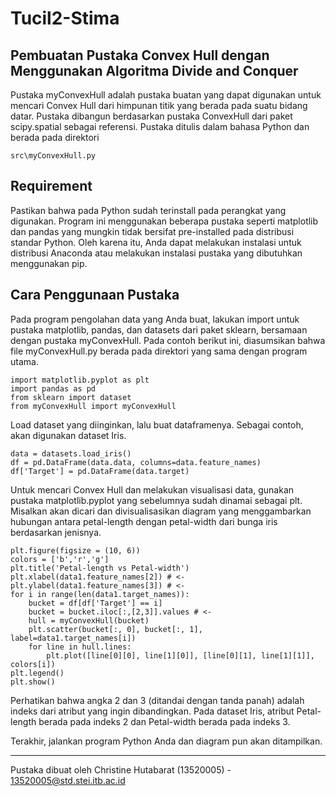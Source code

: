 # Tucil2-Stima

## Pembuatan Pustaka Convex Hull dengan Menggunakan Algoritma Divide and Conquer
Pustaka myConvexHull adalah pustaka buatan yang dapat digunakan untuk mencari Convex Hull dari himpunan titik yang berada pada suatu bidang datar. Pustaka dibangun berdasarkan pustaka ConvexHull dari paket scipy.spatial sebagai referensi. Pustaka ditulis dalam bahasa Python dan berada pada direktori 
```
src\myConvexHull.py
```

## Requirement
Pastikan bahwa pada Python sudah terinstall pada perangkat yang digunakan. Program ini menggunakan beberapa pustaka seperti matplotlib dan pandas yang mungkin tidak bersifat pre-installed pada distribusi standar Python. Oleh karena itu, Anda dapat melakukan instalasi untuk distribusi Anaconda atau melakukan instalasi pustaka yang dibutuhkan menggunakan pip.

## Cara Penggunaan Pustaka
Pada program pengolahan data yang Anda buat, lakukan import untuk pustaka matplotlib, pandas, dan datasets dari paket sklearn, bersamaan dengan pustaka myConvexHull. Pada contoh berikut ini, diasumsikan bahwa file myConvexHull.py berada pada direktori yang sama dengan program utama.
```
import matplotlib.pyplot as plt
import pandas as pd
from sklearn import dataset
from myConvexHull import myConvexHull
```

Load dataset yang diinginkan, lalu buat dataframenya. Sebagai contoh, akan digunakan dataset Iris.
```
data = datasets.load_iris()
df = pd.DataFrame(data.data, columns=data.feature_names) 
df['Target'] = pd.DataFrame(data.target) 
```

Untuk mencari Convex Hull dan melakukan visualisasi data, gunakan pustaka matplotlib.pyplot yang sebelumnya sudah dinamai sebagai plt. Misalkan akan dicari dan divisualisasikan diagram yang menggambarkan hubungan antara petal-length dengan petal-width dari bunga iris berdasarkan jenisnya.
```
plt.figure(figsize = (10, 6))
colors = ['b','r','g']
plt.title('Petal-length vs Petal-width')
plt.xlabel(data1.feature_names[2]) # <-
plt.ylabel(data1.feature_names[3]) # <-
for i in range(len(data1.target_names)):
    bucket = df[df['Target'] == i]
    bucket = bucket.iloc[:,[2,3]].values # <-
    hull = myConvexHull(bucket)
    plt.scatter(bucket[:, 0], bucket[:, 1], label=data1.target_names[i])
    for line in hull.lines:  
        plt.plot([line[0][0], line[1][0]], [line[0][1], line[1][1]], colors[i])
plt.legend()
plt.show()
```
Perhatikan bahwa angka 2 dan 3 (ditandai dengan tanda panah) adalah indeks dari atribut yang ingin dibandingkan. Pada dataset Iris, atribut Petal-length berada pada indeks 2 dan Petal-width berada pada indeks 3.

Terakhir, jalankan program Python Anda dan diagram pun akan ditampilkan.

---
Pustaka dibuat oleh Christine Hutabarat (13520005) - 13520005@std.stei.itb.ac.id